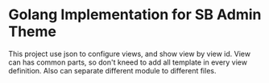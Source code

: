 # Golang Implementation for SB Admin Theme

This project use json to configure views, and show view by view id.
View can has common parts, so don't kneed to add all template in every view definition.
Also can separate different module to different files.
